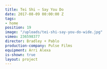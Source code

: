 ```yaml
---
title: Tei Shi — Say You Do
date: 2017-08-09 00:00:00 Z
tags:
- home
position: 19
image: "/uploads/tei-shi-say-you-do-wide.jpg"
vimeo: 236598377
director: Bradley + Pablo
production-company: Pulse Films
equipment: Arri Alexa
is-shown: true
layout: project
---
```



